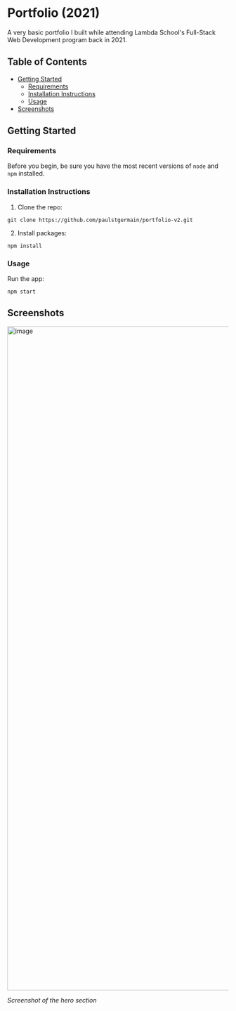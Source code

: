 # Portfolio (2021)
A very basic portfolio I built while attending Lambda School's Full-Stack Web Development program back in 2021.

## Table of Contents
- [Getting Started](#getting-started)
  - [Requirements](#requirements)
  - [Installation Instructions](#installation-instructions)
  - [Usage](#usage)
- [Screenshots](#screenshots)

## Getting Started
### Requirements
Before you begin, be sure you have the most recent versions of `node` and `npm` installed.

### Installation Instructions
1. Clone the repo:
```
git clone https://github.com/paulstgermain/portfolio-v2.git
```
2. Install packages:
```
npm install
```

### Usage
Run the app:
```
npm start
```

## Screenshots
<img width="1512" alt="image" src="https://github.com/user-attachments/assets/99f511f2-5c9f-4a00-a803-f2395839ea6f" />

*Screenshot of the hero section*
